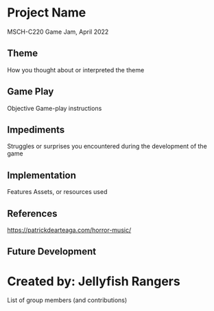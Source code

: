# Project Name
MSCH-C220 Game Jam, April 2022

## Theme
How you thought about or interpreted the theme

## Game Play
Objective
Game-play instructions

## Impediments
Struggles or surprises you encountered during the development of the game

## Implementation
Features
Assets, or resources used

## References
https://patrickdearteaga.com/horror-music/

## Future Development

# Created by: Jellyfish Rangers
List of group members (and contributions)
